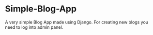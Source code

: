 # Simple-Blog-App
A very simple Blog App made using Django. 
For creating new blogs you need to log into admin panel.
